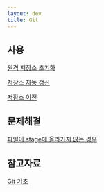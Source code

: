 ```yaml
---
layout: dev
title: Git
---
```

## 사용
[원격 저장소 초기화](원격-저장소-초기화(Git))

[저장소 자동 갱신](저장소-자동-갱신(Git))

[저장소 이전](저장소-이전(Git))

## 문제해결

[파일이 stage에 올라가지 않는 경우](파일이-stage에-올라가지-않는-경우(Git))

## 참고자료

[Git 기초](https://git-scm.com/book/ko/v2/%EC%8B%9C%EC%9E%91%ED%95%98%EA%B8%B0-Git-%EA%B8%B0%EC%B4%88)